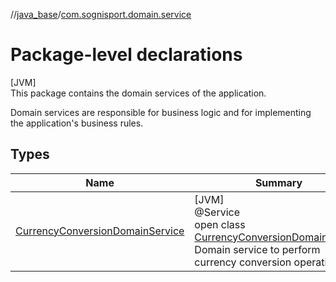 //[java_base](../../index.md)/[com.sognisport.domain.service](index.md)

# Package-level declarations

[JVM]\
This package contains the domain services of the application. 

 Domain services are responsible for business logic and for implementing the application's business rules.

## Types

| Name | Summary |
|---|---|
| [CurrencyConversionDomainService](-currency-conversion-domain-service/index.md) | [JVM]<br>@Service<br>open class [CurrencyConversionDomainService](-currency-conversion-domain-service/index.md)<br>Domain service to perform currency conversion operations. |
